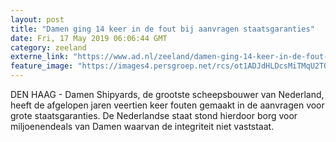 ```yaml
---
layout: post
title: "Damen ging 14 keer in de fout bij aanvragen staatsgaranties"
date: Fri, 17 May 2019 06:06:44 GMT
category: zeeland
externe_link: "https://www.ad.nl/zeeland/damen-ging-14-keer-in-de-fout-bij-aanvragen-staatsgaranties~ab99ab13/"
feature_image: "https://images4.persgroep.net/rcs/ot1ADJdHLDcsMiTMqU2TOTdmifM/diocontent/145753350/_fitwidth/400/?appId=21791a8992982cd8da851550a453bd7f&quality=0.7"
---
```


DEN HAAG - Damen Shipyards, de grootste scheepsbouwer van Nederland, heeft de afgelopen jaren veertien keer fouten gemaakt in de aanvragen voor grote staatsgaranties. De Nederlandse staat stond hierdoor borg voor miljoenendeals van Damen waarvan de integriteit niet vaststaat.
